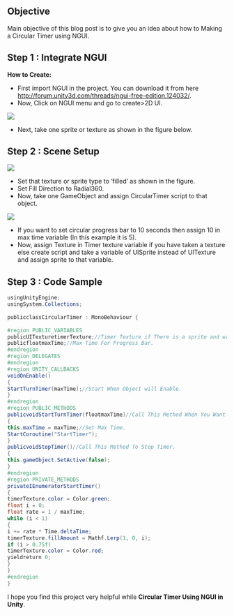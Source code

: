 ## Objective

Main objective of this blog post is to give you an idea about how to Making a Circular Timer using NGUI.


## Step 1 : Integrate NGUI

**How to Create:**

- First import NGUI in the project. You can download it from here http://forum.unity3d.com/threads/ngui-free-edition.124032/.
- Now, Click on NGUI menu and go to create>2D UI.

![](http://www.theappguruz.com/app/uploads/2015/06/create-2d-ui-1024x576.png)

- Next, take one sprite or texture as shown in the figure below.

##  Step 2 : Scene Setup

![](http://www.theappguruz.com/app/uploads/2015/06/selected-1024x576.png)

- Set that texture or sprite type to ‘filled’ as shown in the figure.
- Set Fill Direction to Radial360.
- Now, take one GameObject and assign CircularTimer script to that object.

![](http://www.theappguruz.com/app/uploads/2015/06/circular-timer-1024x576.png)

- If you want to set circular progress bar to 10 seconds then assign 10 in max time variable (In this example it is 5).
- Now, assign Texture in Timer texture variable if you have taken a texture else create script and take a variable of UISprite instead of UITexture and assign sprite to that variable.

## Step 3 : Code Sample

```csharp
usingUnityEngine;
usingSystem.Collections;
 
publicclassCircularTimer : MonoBehaviour {
 
#region PUBLIC_VARIABLES
publicUITexturetimerTexture;//Timer Texture if There is a sprite and write UISpriteinsted of UITexture.
publicfloatmaxTime;//Max Time For Progress Bar.
#endregion
#region DELEGATES
#endregion
#region UNITY_CALLBACKS
voidOnEnable()
{
StartTurnTimer(maxTime);//Start When Object will Enable.
}
#endregion
#region PUBLIC_METHODS
publicvoidStartTurnTimer(floatmaxTime)//Call This Method When You Want to start Timer.
{
this.maxTime = maxTime;//Set Max Time.
StartCoroutine("StartTimer");
}
publicvoidStopTimer()//Call This Method To Stop Timer.
{
this.gameObject.SetActive(false);
}
#endregion
#region PRIVATE_METHODS
privateIEnumeratorStartTimer()
{
timerTexture.color = Color.green;
float i = 0;
float rate = 1 / maxTime;
while (i < 1)
{
i += rate * Time.deltaTime;
timerTexture.fillAmount = Mathf.Lerp(1, 0, i);
if (i > 0.75f)
timerTexture.color = Color.red;
yieldreturn 0;
}
}
#endregion
}
```

I hope you find this project very helpful while **Circular Timer Using NGUI in Unity**.
